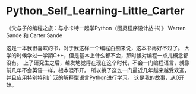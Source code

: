 # Python_Self_Learning-Little_Carter
《父与子的编程之旅：与小卡特一起学Python（图灵程序设计丛书）》
Warren Sande 和 Carter Sande

这是一本我很喜欢的书，对于我这样一个编程白痴来说，这本书再好不过了。
大学的时候学过一学期C++，但是基本上什么都不会，那时候对编程一点儿概念都没有。
上了研究生之后，越发地觉得在现在这个时代，不会一门编程语言，就像前几年不会英语一样，根本混不开。
所以挑了这么一门最近几年越来越受欢迎，并且应用特别特别广泛的解释型语言Python进行学习。
这是我的故事，从0开始。



